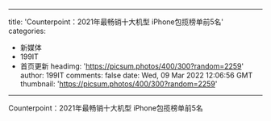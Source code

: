 
---
title: 'Counterpoint：2021年最畅销十大机型 iPhone包揽榜单前5名'
categories: 
 - 新媒体
 - 199IT
 - 首页更新
headimg: 'https://picsum.photos/400/300?random=2259'
author: 199IT
comments: false
date: Wed, 09 Mar 2022 12:06:56 GMT
thumbnail: 'https://picsum.photos/400/300?random=2259'
---

<div>   
Counterpoint：2021年最畅销十大机型 iPhone包揽榜单前5名  
</div>
            